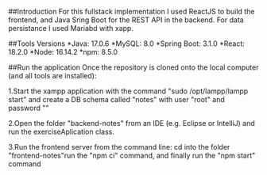 ##Introduction
For this fullstack implementation I used ReactJS to build the frontend, and Java Sring Boot for the REST API in the backend. For data persistance I used Mariabd with xapp.

##Tools Versions
*Java: 17.0.6
*MySQL: 8.0
*Spring Boot: 3.1.0
*React: 18.2.0
*Node: 16.14.2
*npm: 8.5.0

##Run the application
Once the repository is cloned onto the local computer (and all tools are installed):

1.Start the xampp application with the command "sudo /opt/lampp/lampp start" and create a DB schema called "notes" with user "root" and password ""

2.Open the folder "backend-notes" from an IDE (e.g. Eclipse or IntelliJ) and run the exerciseAplication class.

3.Run the frontend server from the command line: cd into the folder "frontend-notes"run the "npm ci" command, and finally run the "npm start" command
